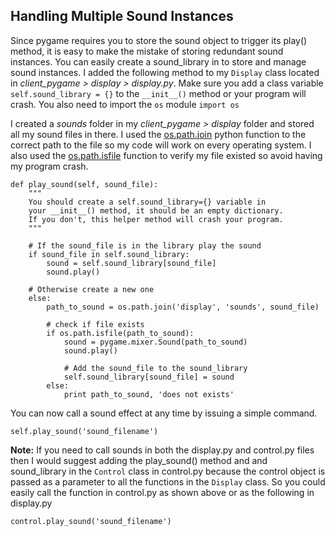 ## Handling Multiple Sound Instances

Since pygame requires you to store the sound object to trigger its play() method, it is easy to make the mistake of storing redundant sound instances. You can easily create a sound_library in to store and manage sound instances. I added the following method to my `Display` class located in *client_pygame > display > display.py*. Make sure you add a class variable `self.sound_library = {}` to the `__init__()` method or your program will crash. You also need to import the `os` module `import os`

I created a *sounds* folder in my *client_pygame > display* folder and stored all my sound files in there. I used the [os.path.join](https://docs.python.org/2/library/os.path.html#os.path.join) python function to the correct path to the file so my code will work on every operating system. I also used the [os.path.isfile](https://docs.python.org/2/library/os.path.html#os.path.isfile) function to verify my file existed so avoid having my program crash.

    def play_sound(self, sound_file):
    	"""
    	You should create a self.sound_library={} variable in
        your __init__() method, it should be an empty dictionary.
        If you don't, this helper method will crash your program.
    	"""

    	# If the sound_file is in the library play the sound
        if sound_file in self.sound_library:
            sound = self.sound_library[sound_file]
            sound.play()

        # Otherwise create a new one
        else:
            path_to_sound = os.path.join('display', 'sounds', sound_file)

            # check if file exists
            if os.path.isfile(path_to_sound):
                sound = pygame.mixer.Sound(path_to_sound)
                sound.play()

                # Add the sound_file to the sound_library
                self.sound_library[sound_file] = sound
            else:
            	print path_to_sound, 'does not exists'

You can now call a sound effect at any time by issuing a simple command.

	self.play_sound('sound_filename')

**Note:** If you need to call sounds in both the display.py and control.py files then I would suggest adding the play_sound() method and and sound_library in the `Control` class in control.py because the control object is passed as a parameter to all the functions in the `Display` class. So you could easily call the function in control.py as shown above or as the following in display.py

	control.play_sound('sound_filename')